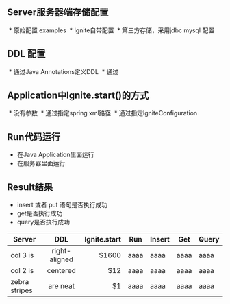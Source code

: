 ## Server服务器端存储配置
  * 原始配置 examples
  * Ignite自带配置
  * 第三方存储，采用jdbc mysql 配置

## DDL 配置
  * 通过Java Annotations定义DDL
  * 通过
  
## Application中Ignite.start()的方式  
  * 没有参数
  * 通过指定spring xml路径
  * 通过指定IgniteConfiguration
  
## Run代码运行  
  * 在Java Application里面运行 
  * 在服务器里面运行
  
## Result结果  
  * insert 或者 put 语句是否执行成功
  * get是否执行成功
  * query是否执行成功

| Server        | DDL           | Ignite.start  | Run | Insert | Get| Query|
| ------------- |:-------------:| -----:|---|---|---|---|
| col 3 is      | right-aligned | $1600 |aaaa|aaaa|aaaa|aaaa|
| col 2 is      | centered      |   $12 |aaaa|aaaa|aaaa|aaaa|
| zebra stripes | are neat      |    $1 |aaaa|aaaa|aaaa|aaaa|
